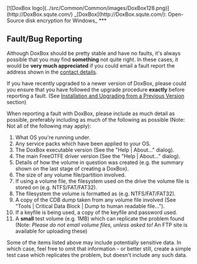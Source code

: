 

<meta content="text/html; charset=UTF-8" http-equiv="Content-Type">
<meta name="keywords" content="disk encryption, security, transparent, AES, OTFE, plausible deniability, virtual drive, Linux, MS Windows, portable, USB drive, partition">
<meta name="description" content="DoxBox: An Open-Source transparent encryption program for PCs. Using this software, you can create one or more &quot;DoxBoxes&quot; on your PC - which appear as disks, anything written to these disks is automatically encrypted before being stored on your hard drive.">

<meta name="author" content="Sarah Dean">
<meta name="copyright" content="Copyright 2004, 2005, 2006, 2007, 2008 Sarah Dean">
<meta name="ROBOTS" content="ALL">

<TITLE>Fault/Bug Reporting</TITLE>

<link href="./styles_common.css" rel="stylesheet" type="text/css">


<link rel="shortcut icon" href="../src/Common/Common/images/DoxBox.ico" type="image/x-icon">

<SPAN CLASS="master_link">
[![DoxBox logo](../src/Common/Common/images/DoxBox128.png)](http://DoxBox.squte.com/)
</SPAN>
<SPAN CLASS="master_title">
_[DoxBox](http://DoxBox.squte.com/): Open-Source disk encryption for Windows_
</SPAN>
***

      
            
## Fault/Bug Reporting

Although DoxBox should be pretty stable and have no faults, it's always possible that you may find **something** not quite right. In these cases, it would be **very much appreciated** if you could email a fault report the address shown in the [contact details](contact_details.md).

If you have recently upgraded to a newer version of DoxBox, please could you ensure that you have followed the upgrade procedure **exactly** before reporting a fault. (See [Installation and Upgrading from a Previous Version](installation_and_upgrading.htm#installation_and_upgrading) section)

When reporting a fault with DoxBox, please include as much detail as possible, preferably including as much of the following as possible (Note: Not all of the following may apply):


  1. What OS you're running under.
  1. Any service packs which have been applied to your OS.
  1. The DoxBox executable version (See the "Help | About..." dialog).
  1. The main FreeOTFE driver version (See the "Help | About..." dialog).
  1. Details of how the volume in question was created (e.g. the summary shown on the last stage of creating a DoxBox).
  1. The size of any volume file/partition involved.
  1. If using a volume file, the filesystem used on the drive the volume file is stored on (e.g. NTFS/FAT/FAT32).
  1. The filesystem the volume is formatted as (e.g. NTFS/FAT/FAT32).
  1. A copy of the CDB dump taken from any volume file involved (See "Tools | Critical Data Block | Dump to human readable file...").
  1. If a keyfile is being used, a copy of the keyfile and password used.
  1. A **small** test volume (e.g. 1MB) which can replicate the problem found (Note:
    _Please do *not* email volume files, unless asked to!_ An FTP site is available for uploading these)

Some of the items listed above may include potentially sensitive data. In which case, feel free to omit that information - or better still, create a simple test case which replicates the problem, but doesn't include any such data.




